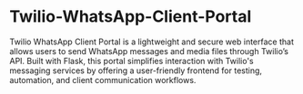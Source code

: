 # Twilio-WhatsApp-Client-Portal
Twilio WhatsApp Client Portal is a lightweight and secure web interface that allows users to send WhatsApp messages and media files through Twilio’s API. Built with Flask, this portal simplifies interaction with Twilio's messaging services by offering a user-friendly frontend for testing, automation, and client communication workflows.
